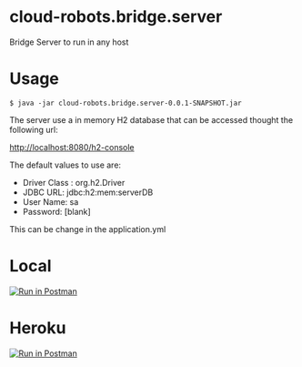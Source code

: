 # cloud-robots.bridge.server

Bridge Server to run in any host

# Usage

```shell
$ java -jar cloud-robots.bridge.server-0.0.1-SNAPSHOT.jar
```

The server use a in memory H2 database that can be accessed thought the following url:

[http://localhost:8080/h2-console](http://localhost:8080/h2-console)

The default values to use are:
- Driver Class : org.h2.Driver
- JDBC URL: jdbc:h2:mem:serverDB
- User Name: sa
- Password: [blank]

This can be change in the application.yml

# Local
[![Run in Postman](https://run.pstmn.io/button.svg)](https://app.getpostman.com/run-collection/a312a136183a20ea06f3#?env%5Blocal%5D=W3siZW5hYmxlZCI6dHJ1ZSwia2V5Ijoic2VydmVyIiwidmFsdWUiOiJsb2NhbGhvc3Q6ODA4MCIsInR5cGUiOiJ0ZXh0In1d)

# Heroku
[![Run in Postman](https://run.pstmn.io/button.svg)](https://app.getpostman.com/run-collection/a312a136183a20ea06f3#?env%5Bheroku%5D=W3siZW5hYmxlZCI6dHJ1ZSwia2V5Ijoic2VydmVyIiwidmFsdWUiOiJodHRwczovL2JyaWNrLWJyaWRnZS5oZXJva3VhcHAuY29tIiwidHlwZSI6InRleHQifV0=)
